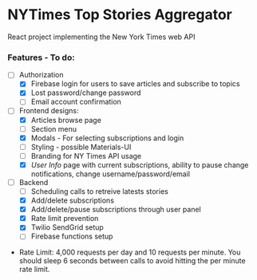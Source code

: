 # NYTimes Top Stories Aggregator
React project implementing the New York Times web API
### Features - To do:
- [ ] Authorization
  * [x] Firebase login for users to save articles and subscribe to topics
  * [x] Lost password/change password
  * [ ] Email account confirmation
- [ ] Frontend designs:
  * [x] Articles browse page
  * [ ] Section menu
  * [x] Modals - For selecting subscriptions and login
  * [ ] Styling - possible Materials-UI
  * [ ] Branding for NY Times API usage
  * [x] _User Info_ page with current subscriptions, ability to pause change notifications, change username/password/email 
- [ ] Backend
  * [ ] Scheduling calls to retreive latests stories
  * [x] Add/delete subscriptions
  * [x] Add/delete/pause subscriptions through user panel
  * [x] Rate limit prevention
  * [x] Twilio SendGrid setup
  * [ ] Firebase functions setup

* Rate Limit: 4,000 requests per day and 10 requests per minute. You should sleep 6 seconds between calls to avoid hitting the per minute rate limit.
